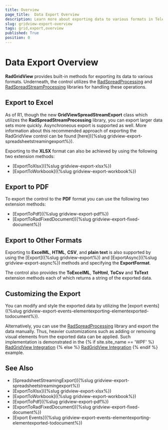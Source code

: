 ```yaml
---
title: Overview
page_title:  Data Export Overview
description: Learn more about exporting data to various formats in Telerik's WPF DataGrid by utilizing the RadSpreadProcessing and RadSpreadStreamProcessing libraries.
slug: gridview-export-overview
tags: grid,export,overview
published: True
position: 0
---
```


# Data Export Overview

__RadGridView__ provides built-in methods for exporting its data to various formats. Underneath, the control utilizes the [RadSpreadProcessing](https://docs.telerik.com/devtools/document-processing/libraries/radspreadprocessing/overview) and [RadSpreadStreamProcessing](https://docs.telerik.com/devtools/document-processing/libraries/radspreadstreamprocessing/overview) libraries for handling these operations. 

## Export to Excel

As of R1, though the new **GridViewSpreadStreamExport** class which utilizes the **RadSpreadStreamProcessing** library, you can export larger data sets more quickly. Asynchroneous export is supported as well. More information about this recommended approach of exporting the RadGridView control can be found [here]({%slug gridview-export-spreadsheetstreamingexport%}).

Exporting to the __XLSX__  format can also be achieved by using the following two extension methods:

- [ExportToXlsx]({%slug gridview-export-xlsx%})
- [ExportToWorkbook]({%slug gridview-export-workbook%})

## Export to PDF

To export the control to the __PDF__  format you can use the following two extension methods:

- [ExportToPdf]({%slug gridview-export-pdf%})
- [ExportToRadFixedDocument]({%slug gridview-export-fixed-document%})

## Export to Other Formats

Exporting to **ExcelML**, **HTML**, **CSV**, and **plain text** is also supported by using the [Export]({%slug gridview-export%}) and [ExportAsync]({%slug gridview-export-async%}) methods and specifying the **ExportFormat**.

The control also provides the **ToExcelML**, **ToHtml**, **ToCsv** and **ToText** extension methods each of which returns a string of the exported data.

## Customizing the Export

You can modify and style the exported data by utilizing the [export events]({%slug gridview-export-events-elementexporting-elementexported-todocument%}).

Alternatively, you can use the [RadSpreadProcessing](https://docs.telerik.com/devtools/document-processing/libraries/radspreadprocessing/overview) library and export the data manually. Thus, heavier customizations such as adding or removing visual elements from the exported data can be applied. Such implementation is demonstrated in the {% if site.site_name == 'WPF' %} [RadGridView Integration](https://demos.telerik.com/wpf/) {% else %} [RadGridView Integration](https://demos.telerik.com/silverlight/#SpreadProcessing/RadGridViewIntegration) {% endif %} example.

## See Also

* [SpreadsheetStreamingExport]({%slug gridview-export-spreadsheetstreamingexport%})
* [ExportToXlsx]({%slug gridview-export-xlsx%})
* [ExportToWorkbook]({%slug gridview-export-workbook%})
* [ExportToPdf]({%slug gridview-export-pdf%})
* [ExportToRadFixedDocument]({%slug gridview-export-fixed-document%})
* [Export Events]({%slug gridview-export-events-elementexporting-elementexported-todocument%})